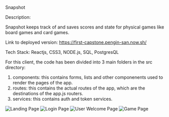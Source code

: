 Snapshot

Description: 

Snapshot keeps track of and saves scores and state for physical games like board games and card games.

Link to deployed version: https://first-capstone.pengin-san.now.sh/

Tech Stack: Reactjs, CSS3, NODE.js, SQL, PostgresQL

For this client, the code has been divided into 3 main folders in the src directory:
  1. components: this contains forms, lists and other componenents used to render the pages of the app.
  2. routes: this contains the actual routes of the app, which are the destinations of the app.js routers.
  3. services: this contains auth and token services. 
  
  ![Landing Page](https://i.imgur.com/FrQCxHL.png)
  ![Login Page]()
  ![User Welcome Page]()
  ![Game Page]()
